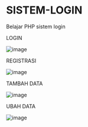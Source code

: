 # SISTEM-LOGIN
Belajar PHP sistem login

LOGIN

![image](https://user-images.githubusercontent.com/100123930/160105056-76c65238-2699-4dbd-8c21-c298fc77115c.png)

REGISTRASI

![image](https://user-images.githubusercontent.com/100123930/160105236-a778006a-7c25-41da-9c3c-5e0585c23eaf.png)

TAMBAH DATA

![image](https://user-images.githubusercontent.com/100123930/160105426-1d0b21dc-b6b2-441a-af2a-4bb1417ff7b0.png)

UBAH DATA

![image](https://user-images.githubusercontent.com/100123930/160105555-58cc4482-7afb-4b07-b22e-8f1780928251.png)

